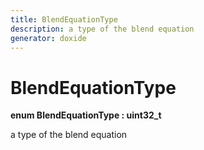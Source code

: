 ```yaml
---
title: BlendEquationType
description: a type of the blend equation 
generator: doxide
---
```



# BlendEquationType

**enum BlendEquationType : uint32_t**

a type of the blend equation
